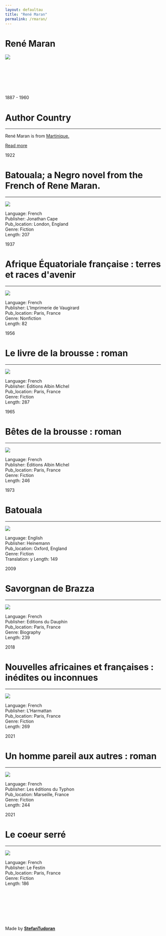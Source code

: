 ```yaml
---
layout: defaultau
title: "René Maran"
permalink: /rmaran/
---
```

<!-- partial:index.partial.html -->
<div class="content">
    <h1>René Maran</h1>
    <div class="quote">
        <div><img src="https://upload.wikimedia.org/wikipedia/commons/thumb/f/f1/Ren%C3%A9_Maran-1930.jpg/340px-Ren%C3%A9_Maran-1930.jpg" class="logo"></div>
    </div>
    <div class="timeline">
        <div style="padding-bottom:100px;"></div>
        <div class="block">
            <div class="date right"><p class="right">1887 - 1960</p></div>
            <div class="dot"></div>
            <div class="left first">
            <div class="author_country">          
                <h1>Author Country</h1><hr>
          <div class="aclocation">   <p>René Maran is from <a href="http://localhost:4000/8"> Martinique.</a></p></div>
            <div class="acreadmore">    <a href="https://en.wikipedia.org/wiki/Ren%C3%A9_Maran" target="_blank">Read more</a></div>
            </div>
            </div>
        </div>
        <div class="block">
            <div class="date left"><p class="left">1922</p></div>
            <div class="dot"></div>
            <div class="right">
                <h1>Batouala; a Negro novel from the French of Rene Maran.</h1><hr>
                <p><img src="https://images-na.ssl-images-amazon.com/images/I/41vzukWE-EL._SX346_BO1,204,203,200_.jpg"></p>
                <p>
                Language: French<br/>
                Publisher: Jonathan Cape<br/>
                Pub_location: London, England<br/>
                Genre: Fiction<br/>
                Length: 207</p>
            </div>
        </div>
        <div class="block">
            <div class="date right"><p class="right">1937</p></div>
            <div class="dot"></div>
            <div class="left hide">
                <h1>Afrique Équatoriale française : terres et races d'avenir</h1><hr>
                <p><img src="https://www.soumbala.com/media/catalog/product/cache/1/image/177x265/5e06319eda06f020e43594a9c230972d/B/3/B30897_1.png"></p>
                <p>Language: French<br/>
                Publisher: L'Imprimerie de Vaugirard<br/>
                Pub_location: Paris, France<br/>
                Genre: Nonfiction<br/>
                Length: 82</p>
            </div>
        </div>
        <div class="block">
            <div class="date left"><p class="left">1956</p></div>
            <div class="dot"></div>
            <div class="right hide">
                <h1>Le livre de la brousse : roman</h1><hr>
                <p><img src="https://www.soumbala.com/media/catalog/product/cache/1/image/5e06319eda06f020e43594a9c230972d/A/1/A1007_3.jpg"></p>
                <p>Language: French<br/>
                Publisher: Éditions Albin Michel<br/>
                Pub_location: Paris, France<br/>
                Genre: Fiction<br/>
                Length: 287</p>
            </div>
        </div>
        <div class="block">
            <div class="date right"><p class="right">1965</p></div>
            <div class="dot"></div>
            <div class="left hide">
                <h1>Bêtes de la brousse : roman</h1><hr>
                <p><img src="https://www.soumbala.com/media/catalog/product/cache/1/image/5e06319eda06f020e43594a9c230972d/S/5/S50531.jpg"></p>
                <p>Language: French<br/>
                Publisher: Éditions Albin Michel<br/>
                Pub_location: Paris, France<br/>
                Genre: Fiction<br/>
                Length: 246</p>
            </div>
        </div>
        <div class="block">
            <div class="date right"><p class="left">1973</p></div>
            <div class="dot"></div>
            <div class="right hide">
                <h1>Batouala</h1><hr>
                <p><img src="https://images-na.ssl-images-amazon.com/images/I/51KDXPEVMGL._SX296_BO1,204,203,200_.jpg"></p>
                <p>Language: English<br/>
                Publisher: Heinemann<br/>
                Pub_location: Oxford, England<br/>
                Genre: Fiction<br/>
                Translation: y
                Length: 149</p>
            </div>
        </div>
        <div class="block">
            <div class="date right"><p class="right">2009</p></div>
            <div class="dot"></div>
            <div class="left hide">
                <h1>Savorgnan de Brazza</h1><hr>
                <p><img src="https://m.media-amazon.com/images/I/51O9Lvk9ACL._SX333_BO1,204,203,200_.jpg"></p>
                <p>Language: French<br/>
                Publisher: Editions du Dauphin<br/>
                Pub_location: Paris, France<br/>
                Genre: Biography<br/>
                Length: 239</p>
            </div>
        </div>
        <div class="block">
            <div class="date left"><p class="left">2018</p></div>
            <div class="dot"></div>
            <div class="right hide">
                <h1>Nouvelles africaines et françaises : inédites ou inconnues</h1><hr>
                <p><img src="https://static.fnac-static.com/multimedia/Images/FR/NR/79/9f/9a/10133369/1540-1/tsp20220701175452/Nouvelles-africaines-et-francaises.jpg"></p>
                <p>Language: French<br/>
                Publisher: L'Harmattan<br/>
                Pub_location: Paris, France<br/>
                Genre: Fiction<br/>
                Length: 269</p>
            </div>
        </div>
        <div class="block">
            <div class="date right"><p class="right">2021</p></div>
            <div class="dot"></div>
            <div class="left hide">
                <h1>Un homme pareil aux autres : roman</h1><hr>
                <p><img src="https://images-na.ssl-images-amazon.com/images/I/61KAKt7eTgL.jpg"></p>
                <p>Language: French<br/>
                Publisher: Les éditions du Typhon<br/>
                Pub_location: Marseille, France<br/>
                Genre: Fiction<br/>
                Length: 244</p>
            </div>
        </div>
        <div class="block">
            <div class="date left"><p class="left">2021</p></div>
            <div class="dot"></div>
            <div class="right hide">
                <h1>Le coeur serré</h1><hr>
                <p><img src="https://media.electre-ng.com/images/image-id/5fa02014e842fcd5ebaf729ec3dc76fd1ba11f99f4f9168e962cbf867315f4eb.jpg"></p>
                <p>Language: French<br/>
                Publisher: Le Festin<br/>
                Pub_location: Paris, France<br/>
                Genre: Fiction<br/>
                Length: 186</p>
            </div>
        </div>
        <div style="padding-bottom:100px;"></div>
    </div>
    <div id="footer">
        <p id="copyright">Made by&nbsp;<strong><a href="https://www.linkedin.com/in/nicolae-stefan-tudoran-b02291127/" target="_blank">StefanTudoran</a></strong></p>
    </div>
</div>
<!-- partial -->
  <script src='https://cdnjs.cloudflare.com/ajax/libs/jquery/3.1.1/jquery.min.js'></script><script  src="assets/js/authorscript.js"></script>
